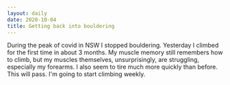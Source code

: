 ```yaml
---
layout: daily
date: 2020-10-04
title: Getting back into bouldering
---
```


During the peak of covid in NSW I stopped bouldering.
Yesterday I climbed for the first time in about 3 months.
My muscle memory still remembers how to climb, but my muscles themselves,
unsurprisingly, are struggling, especially my forearms.
I also seem to tire much more quickly than before.
This will pass. I'm going to start climbing weekly.
